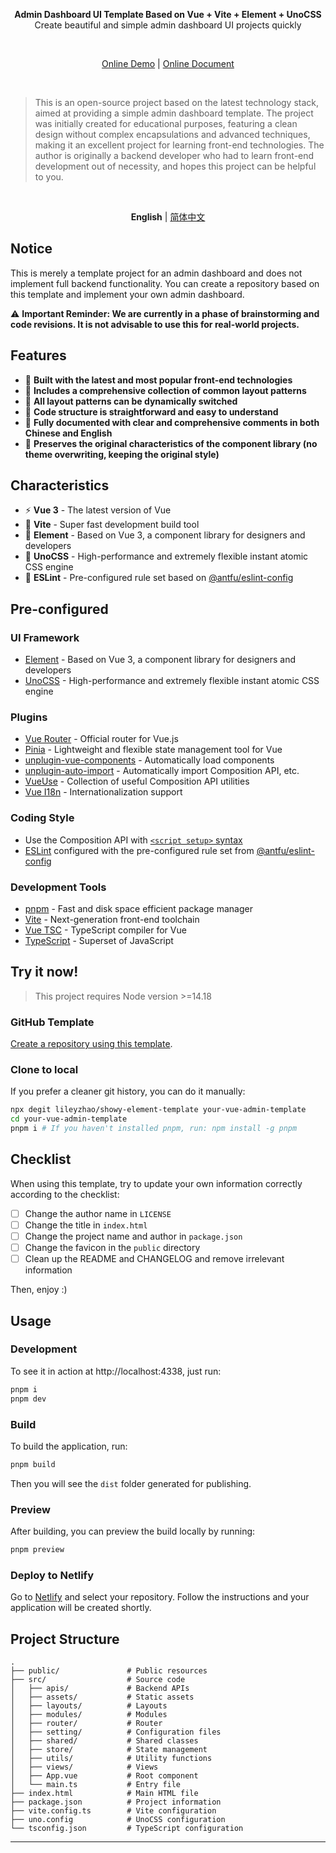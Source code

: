 <p align='center'>
  <b>Admin Dashboard UI Template Based on Vue + Vite + Element + UnoCSS</b>
  <br>Create beautiful and simple admin dashboard UI projects quickly
</p>

<br>

<p align='center'>
<a href="#">Online Demo</a> | <a href="#">Online Document</a>
</p>

<br>

> This is an open-source project based on the latest technology stack, aimed at providing a simple admin dashboard template.
> The project was initially created for educational purposes, featuring a clean design without complex encapsulations and advanced techniques, making it an excellent project for learning front-end technologies.
> The author is originally a backend developer who had to learn front-end development out of necessity, and hopes this project can be helpful to you.

<br>

<p align='center'>
<b>English</b> | <a href="./README.zh-CN.md">简体中文</a>
</p>

## Notice

This is merely a template project for an admin dashboard and does not implement full backend functionality. You can create a repository based on this template and implement your own admin dashboard.

⚠️ **Important Reminder: We are currently in a phase of brainstorming and code revisions. It is not advisable to use this for real-world projects.**

## Features

- 🌟 **Built with the latest and most popular front-end technologies**
- 📐 **Includes a comprehensive collection of common layout patterns**
- 🔄 **All layout patterns can be dynamically switched**
- 🧩 **Code structure is straightforward and easy to understand**
- 📝 **Fully documented with clear and comprehensive comments in both Chinese and English**
- 🎨 **Preserves the original characteristics of the component library (no theme overwriting, keeping the original style)**

## Characteristics

- ⚡️ **Vue 3** - The latest version of Vue
- 🚀 **Vite** - Super fast development build tool
- 🎨 **Element** - Based on Vue 3, a component library for designers and developers
- 💅 **UnoCSS** - High-performance and extremely flexible instant atomic CSS engine
- 🧹 **ESLint** - Pre-configured rule set based on [@antfu/eslint-config](https://github.com/antfu/eslint-config)

## Pre-configured

### UI Framework

- [Element](https://element-plus.org/) - Based on Vue 3, a component library for designers and developers
- [UnoCSS](https://github.com/unocss/unocss) - High-performance and extremely flexible instant atomic CSS engine

### Plugins

- [Vue Router](https://github.com/vuejs/router) - Official router for Vue.js
- [Pinia](https://pinia.vuejs.org) - Lightweight and flexible state management tool for Vue
- [unplugin-vue-components](https://github.com/antfu/unplugin-vue-components) - Automatically load components
- [unplugin-auto-import](https://github.com/antfu/unplugin-auto-import) - Automatically import Composition API, etc.
- [VueUse](https://github.com/antfu/vueuse) - Collection of useful Composition API utilities
- [Vue I18n](https://github.com/intlify/vue-i18n-next) - Internationalization support

### Coding Style

- Use the Composition API with [`<script setup>` syntax](https://v3.vuejs.org/api/sfc-script-setup.html)
- [ESLint](https://eslint.org/) configured with the pre-configured rule set from [@antfu/eslint-config](https://github.com/antfu/eslint-config)

### Development Tools

- [pnpm](https://pnpm.io/) - Fast and disk space efficient package manager
- [Vite](https://vitejs.dev/) - Next-generation front-end toolchain
- [Vue TSC](https://github.com/johnsoncodehk/vue-tsc) - TypeScript compiler for Vue
- [TypeScript](https://www.typescriptlang.org/) - Superset of JavaScript

## Try it now!

> This project requires Node version >=14.18

### GitHub Template

[Create a repository using this template](https://github.com/lileyzhao/showy-element-template/generate).

### Clone to local

If you prefer a cleaner git history, you can do it manually:

```bash
npx degit lileyzhao/showy-element-template your-vue-admin-template
cd your-vue-admin-template
pnpm i # If you haven't installed pnpm, run: npm install -g pnpm
```

## Checklist

When using this template, try to update your own information correctly according to the checklist:

- [ ] Change the author name in `LICENSE`
- [ ] Change the title in `index.html`
- [ ] Change the project name and author in `package.json`
- [ ] Change the favicon in the `public` directory
- [ ] Clean up the README and CHANGELOG and remove irrelevant information

Then, enjoy :)

## Usage

### Development

To see it in action at http://localhost:4338, just run:

```bash
pnpm i
pnpm dev
```

### Build

To build the application, run:

```bash
pnpm build
```

Then you will see the `dist` folder generated for publishing.

### Preview

After building, you can preview the build locally by running:

```bash
pnpm preview
```

### Deploy to Netlify

Go to [Netlify](https://app.netlify.com/start) and select your repository. Follow the instructions and your application will be created shortly.

## Project Structure

```plaintext
.
├── public/               # Public resources
├── src/                  # Source code
│   ├── apis/             # Backend APIs
│   ├── assets/           # Static assets
│   ├── layouts/          # Layouts
│   ├── modules/          # Modules
│   ├── router/           # Router
│   ├── setting/          # Configuration files
│   ├── shared/           # Shared classes
│   ├── store/            # State management
│   ├── utils/            # Utility functions
│   ├── views/            # Views
│   ├── App.vue           # Root component
│   └── main.ts           # Entry file
├── index.html            # Main HTML file
├── package.json          # Project information
├── vite.config.ts        # Vite configuration
├── uno.config            # UnoCSS configuration
└── tsconfig.json         # TypeScript configuration
```

---
